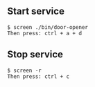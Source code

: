 
Start service
-------------

```
$ screen ./bin/door-opener
Then press: ctrl + a + d
```

Stop service
------------

```
$ screen -r
Then press: ctrl + c
```
